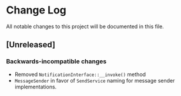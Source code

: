 # Change Log
All notable changes to this project will be documented in this file.

## [Unreleased]

### Backwards-incompatible changes
- Removed `NotificationInterface::__invoke()` method
- `MessageSender` in favor of `SendService` naming for message sender implementations.